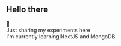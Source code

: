 <h2>Hello there</h2> 👋 <br>
Just sharing my experiments here <br>
I'm currently learning NextJS and MongoDB <br>
